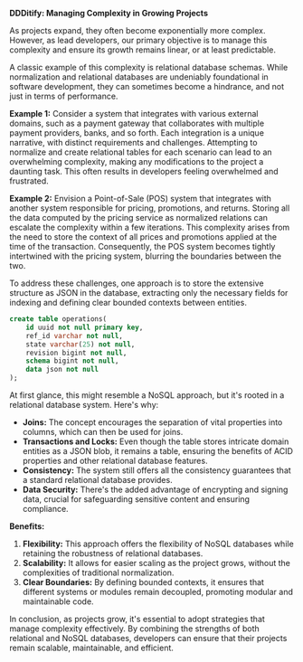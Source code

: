 
**DDDitify: Managing Complexity in Growing Projects**

As projects expand, they often become exponentially more complex. However, as lead developers, our primary objective is to manage this complexity and ensure its growth remains linear, or at least predictable.

A classic example of this complexity is relational database schemas. While normalization and relational databases are undeniably foundational in software development, they can sometimes become a hindrance, and not just in terms of performance.

**Example 1:** Consider a system that integrates with various external domains, such as a payment gateway that collaborates with multiple payment providers, banks, and so forth. Each integration is a unique narrative, with distinct requirements and challenges. Attempting to normalize and create relational tables for each scenario can lead to an overwhelming complexity, making any modifications to the project a daunting task. This often results in developers feeling overwhelmed and frustrated.

**Example 2:** Envision a Point-of-Sale (POS) system that integrates with another system responsible for pricing, promotions, and returns. Storing all the data computed by the pricing service as normalized relations can escalate the complexity within a few iterations. This complexity arises from the need to store the context of all prices and promotions applied at the time of the transaction. Consequently, the POS system becomes tightly intertwined with the pricing system, blurring the boundaries between the two.

To address these challenges, one approach is to store the extensive structure as JSON in the database, extracting only the necessary fields for indexing and defining clear bounded contexts between entities.

```sql
create table operations(
	id uuid not null primary key,
	ref_id varchar not null,
	state varchar(25) not null,
	revision bigint not null,
	schema bigint not null,
	data json not null
);
```

At first glance, this might resemble a NoSQL approach, but it's rooted in a relational database system. Here's why:

- **Joins:** The concept encourages the separation of vital properties into columns, which can then be used for joins.
- **Transactions and Locks:** Even though the table stores intricate domain entities as a JSON blob, it remains a table, ensuring the benefits of ACID properties and other relational database features.
- **Consistency:** The system still offers all the consistency guarantees that a standard relational database provides.
- **Data Security:** There's the added advantage of encrypting and signing data, crucial for safeguarding sensitive content and ensuring compliance.

**Benefits:**

1. **Flexibility:** This approach offers the flexibility of NoSQL databases while retaining the robustness of relational databases.
2. **Scalability:** It allows for easier scaling as the project grows, without the complexities of traditional normalization.
3. **Clear Boundaries:** By defining bounded contexts, it ensures that different systems or modules remain decoupled, promoting modular and maintainable code.

In conclusion, as projects grow, it's essential to adopt strategies that manage complexity effectively. By combining the strengths of both relational and NoSQL databases, developers can ensure that their projects remain scalable, maintainable, and efficient.